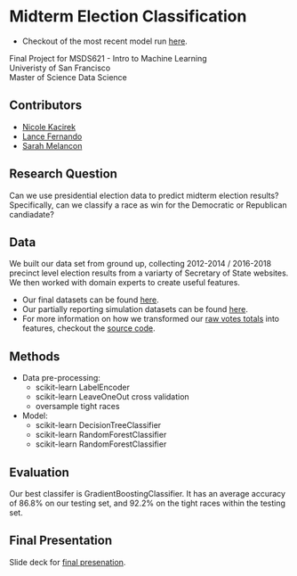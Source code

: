 # Midterm Election Classification
* Checkout of the most recent model run [here](experiments/Final_Model_Run.ipynb). 

Final Project for MSDS621 - Intro to Machine Learning<br>
Univeristy of San Francisco <br>
Master of Science Data Science

## Contributors
* [Nicole Kacirek](https://github.com/nkacirek1)
* [Lance Fernando](https://github.com/Ljfernando)
* [Sarah Melancon](https://github.com/smelancon)

## Research Question
Can we use presidential election data to predict midterm election results? Specifically, can we classify a race as win for the Democratic or Republican candiadate?

## Data
We built our data set from ground up, collecting 2012-2014 / 2016-2018 precinct level election results from a variarty of Secretary of State websites. We then worked with domain experts to create useful features. 

* Our final datasets can be found [here](full_data).
* Our partially reporting simulation datasets can be found [here](partial_data).
* For more information on how we transformed our [raw votes totals](full_data) into features, checkout the [source code](src).

## Methods
* Data pre-processing:
  - scikit-learn LabelEncoder
  - scikit-learn LeaveOneOut cross validation
  - oversample tight races
* Model:
  - scikit-learn DecisionTreeClassifier
  - scikit-learn RandomForestClassifier
  - scikit-learn RandomForestClassifier

## Evaluation
Our best classifer is GradientBoostingClassifier. It has an average accuracy of 86.8% on our testing set, and 92.2% on the tight races within the testing set.

## Final Presentation
Slide deck for [final presenation](https://docs.google.com/presentation/d/1g5ipS_9XV3nwQz-FQDJTJi3o_W2bv-dxbK2Yd1gWkGw/edit?usp=sharing).
